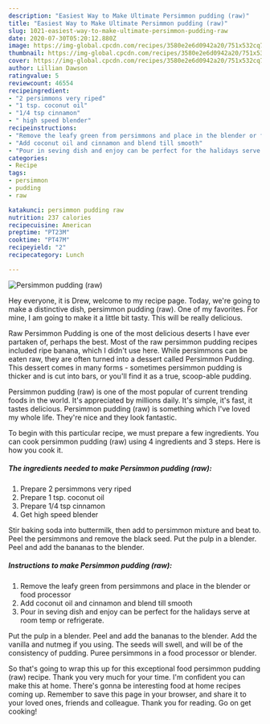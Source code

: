 ```yaml
---
description: "Easiest Way to Make Ultimate Persimmon pudding (raw)"
title: "Easiest Way to Make Ultimate Persimmon pudding (raw)"
slug: 1021-easiest-way-to-make-ultimate-persimmon-pudding-raw
date: 2020-07-30T05:20:12.880Z
image: https://img-global.cpcdn.com/recipes/3580e2e6d0942a20/751x532cq70/persimmon-pudding-raw-recipe-main-photo.jpg
thumbnail: https://img-global.cpcdn.com/recipes/3580e2e6d0942a20/751x532cq70/persimmon-pudding-raw-recipe-main-photo.jpg
cover: https://img-global.cpcdn.com/recipes/3580e2e6d0942a20/751x532cq70/persimmon-pudding-raw-recipe-main-photo.jpg
author: Lillian Dawson
ratingvalue: 5
reviewcount: 46554
recipeingredient:
- "2 persimmons very riped"
- "1 tsp. coconut oil"
- "1/4 tsp cinnamon"
- " high speed blender"
recipeinstructions:
- "Remove the leafy green from persimmons and place in the blender or food processor"
- "Add coconut oil and cinnamon and blend till smooth"
- "Pour in seving dish and enjoy can be perfect for the halidays serve at room temp or refrigerate."
categories:
- Recipe
tags:
- persimmon
- pudding
- raw

katakunci: persimmon pudding raw 
nutrition: 237 calories
recipecuisine: American
preptime: "PT23M"
cooktime: "PT47M"
recipeyield: "2"
recipecategory: Lunch

---
```



![Persimmon pudding (raw)](https://img-global.cpcdn.com/recipes/3580e2e6d0942a20/751x532cq70/persimmon-pudding-raw-recipe-main-photo.jpg)

Hey everyone, it is Drew, welcome to my recipe page. Today, we're going to make a distinctive dish, persimmon pudding (raw). One of my favorites. For mine, I am going to make it a little bit tasty. This will be really delicious.

Raw Persimmon Pudding is one of the most delicious deserts I have ever partaken of, perhaps the best. Most of the raw persimmon pudding recipes included ripe banana, which I didn&#39;t use here. While persimmons can be eaten raw, they are often turned into a dessert called Persimmon Pudding. This dessert comes in many forms - sometimes persimmon pudding is thicker and is cut into bars, or you&#39;ll find it as a true, scoop-able pudding.

Persimmon pudding (raw) is one of the most popular of current trending foods in the world. It's appreciated by millions daily. It's simple, it's fast, it tastes delicious. Persimmon pudding (raw) is something which I've loved my whole life. They're nice and they look fantastic.


To begin with this particular recipe, we must prepare a few ingredients. You can cook persimmon pudding (raw) using 4 ingredients and 3 steps. Here is how you cook it.

<!--inarticleads1-->

##### The ingredients needed to make Persimmon pudding (raw):

1. Prepare 2 persimmons very riped
1. Prepare 1 tsp. coconut oil
1. Prepare 1/4 tsp cinnamon
1. Get  high speed blender


Stir baking soda into buttermilk, then add to persimmon mixture and beat to. Peel the persimmons and remove the black seed. Put the pulp in a blender. Peel and add the bananas to the blender. 

<!--inarticleads2-->

##### Instructions to make Persimmon pudding (raw):

1. Remove the leafy green from persimmons and place in the blender or food processor
1. Add coconut oil and cinnamon and blend till smooth
1. Pour in seving dish and enjoy can be perfect for the halidays serve at room temp or refrigerate.


Put the pulp in a blender. Peel and add the bananas to the blender. Add the vanilla and nutmeg if you using. The seeds will swell, and will be of the consistency of pudding. Puree persimmons in a food processor or blender. 

So that's going to wrap this up for this exceptional food persimmon pudding (raw) recipe. Thank you very much for your time. I'm confident you can make this at home. There's gonna be interesting food at home recipes coming up. Remember to save this page in your browser, and share it to your loved ones, friends and colleague. Thank you for reading. Go on get cooking!
